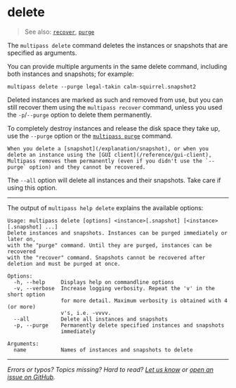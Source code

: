 # delete
> See also: [`recover`](/reference/command-line-interface/recover), [`purge`](/reference/command-line-interface/purge)

The `multipass delete` command deletes the instances or snapshots that are specified as arguments. 

You can provide multiple arguments in the same delete command, including both instances and snapshots; for example:

```plain
multipass delete --purge legal-takin calm-squirrel.snapshot2
```

Deleted instances are marked as such and removed from use, but you can still recover them using the `multipass recover` command, unless you used the `-p`/`--purge` option to delete them permanently. 

To completely destroy instances and release the disk space they take up, use the `--purge` option or the [`multipass purge`](/reference/command-line-interface/purge) command.

```{caution}
When you delete a [snapshot](/explanation/snapshot), or when you delete an instance using the [GUI client](/reference/gui-client), Multipass removes them permanently (even if you didn't use the `--purge` option) and they cannot be recovered.

```

The `--all` option will delete all instances and their snapshots.  Take care if using this option.

---

The output of `multipass help delete` explains the available options:

```plain
Usage: multipass delete [options] <instance>[.snapshot] [<instance>[.snapshot] ...]
Delete instances and snapshots. Instances can be purged immediately or later on,
with the "purge" command. Until they are purged, instances can be recovered
with the "recover" command. Snapshots cannot be recovered after deletion and must be purged at once.

Options:
  -h, --help     Displays help on commandline options
  -v, --verbose  Increase logging verbosity. Repeat the 'v' in the short option
                 for more detail. Maximum verbosity is obtained with 4 (or more)
                 v's, i.e. -vvvv.
  --all          Delete all instances and snapshots
  -p, --purge    Permanently delete specified instances and snapshots
                 immediately

Arguments:
  name           Names of instances and snapshots to delete
```

---

*Errors or typos? Topics missing? Hard to read? <a href="https://docs.google.com/forms/d/e/1FAIpQLSd0XZDU9sbOCiljceh3rO_rkp6vazy2ZsIWgx4gsvl_Sec4Ig/viewform?usp=pp_url&entry.317501128=https://multipass.run/docs/delete-command" target="_blank">Let us know</a> or <a href="https://github.com/canonical/multipass/issues/new/choose" target="_blank">open an issue on GitHub</a>.*

